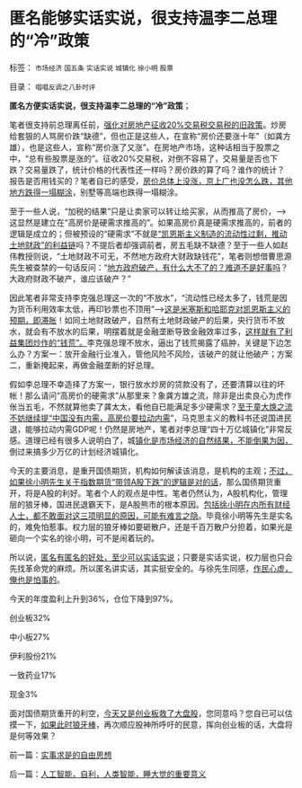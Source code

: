 # 匿名能够实话实说，很支持温李二总理的“冷”政策

标签： `市场经济` `国五条` `实话实说` `城镇化` `徐小明` `股票` 

目录： `唱唱反调之八卦时评`

**匿名方便实话实说，很支持温李二总理的“冷”政策**；

笔者很支持前总理离任前，[强化对房地产征收20%交易税交易税的旧政策](../../../2013/3/4/对国五条的民粹反扑，是对政策意志的考验.md)。炒房给套狠的人骂房价跌“缺德”，但也正是这些人，在宣称“房价还要涨十年”（如龚方雄），也是这些人，宣称“房价涨了又涨”。在房地产市场，这种话相当于股票之中，“总有些股票是涨的”。征收20%交易税，对倒不容易了，交易量是否也下跌？交易量跌了，统计价格的代表性还一样吗？房价跌的算了吗？谁作的统计？
报告是否用钱买的？笔者自已的感受，[房价总体上没涨，京上广也没怎么跌，其他地方跌得一塌糊涂](../../../2007/8/28/房地产泡沫载不起中国经济今天对GDP的期望.md)，别墅等高端也跌得一塌糊涂。

至于一些人说，“加税的结果”只是让卖家可以转让给买家，从而推高了房价，——>这显然是建立在“高房价是硬需求推高的”。如果高房价真是硬需求推高的，前者的逻辑是成立的；但被预设的“硬需求”不就是[“凯恩斯主义制造的流动性过剩，推动土地财政”的利益链](../../../2009/4/22/费雪教条之通货紧缩有害论背后的资产利益链.md)吗？不提后者却强调前者，房五毛缺不缺德？至于一些人如赵伟教授则说，“土地财政不可无，不然地方政府大财政缺钱花”，笔者则想借曹思源先生被查禁的一句话反问：“[地方政府破产，有什么大不了的？难道不是好事吗](../../../2011/10/24/中央担保的地方债相当于税收，李嘉图等效将被国人熟知.md)？大政府财政不破产，谁应该破产？”

因此笔者非常支持李克强总理这一次的“不放水”，“流动性已经太多了，钱荒是因为货币利用效率太低，再印钞票也不顶用”——>[这是米塞斯和哈耶克对凯恩斯主义的预期，即滞胀](../../../2013/4/15/朝野民粹倒行逆施的共识，火上浇油的灾难.md)！如同土地财政破产，自然有土地财政破产的后果，央行货币不放水，就会有不放水的后果，明摆着就是金融垄断导致金融效率过多，[这样就有了利益集团炒作的“钱荒”。](../../../2012/3/14/总理要禁毒，机构毒瘾大发作！.md)李克强总理不放水，逼出了钱荒揭露了癌肿，关键是下边怎么办？方案一：放开金融行业准入，管他风险不风险，该破产的就让他破产；方案二，重新掩起来，再做金融垄断的好总理。

假如李总理不幸造择了方案一，银行放水炒房的贷款没有了，还要清算以往的坏帐！那么请问“高房价的硬需求”从那里来？象龚方雄之流，除非是出卖良心为虎作伥当五毛，不然就算他卖了龚太太，看他自已能满足多少硬需求？[至于童大焕之流不妨继续提“中国没有内需，高房价要拉动内需](../../../2012/1/17/“废除户籍(自治)制度＋高房价限制移民”恶毒在那里？.md)”，马克思主义的教科书还说国进民退，能够拉动内需GDP呢！仍然是房地产，笔者对李总理“四十万亿城镇化”非常反感。道理已经有很多人说明白了，城[镇化是市场经济的自然结果，不能倒果为因，](../../../2009/8/5/无人权的农村人口城镇化工业化将是什么后果？.md)倒过来搞多少万亿的计划经济城镇化。

今天的主要消息，是重开国债期货，机构如何解读该消息，是机构的主观；[不过，如果徐小明先生关于指数期货“带领A股下跌”的逻辑是对的话](../../../2013/7/2/徐小明先生错误地把国企大盘股下跌归咎指数期货；.md)，那么国债期货重开，将是A股的利好。笔者个人的观点是中性。笔者仍然认为，A股机构化，管理层的狼牙棒，国进民退霸天下，是A股熊市的根本原因。[包括徐小明在内所有财经人士，都不敢面对这三项明显的原因，可能有难言之隐](../../../2013/6/25/做人当如徐小明，诸股神如豚犬矣.md)。毕竟徐小明等先生是实名的，难免怕惹事。权力层的狼牙棒如要砸散户，还是千百万散户分担着，如果光是砸向一个实名的徐小明，可不是闹着玩的。

所以说，[匿名有匿名的好处，至少可以实话实说](../../../2013/2/14/实名制即“取缔不留名的个人权力”，将令“匿名煽动”具备权威.md)；只要是实话实说，权力层也只会先找革命党的麻烦。所以匿名讲实话，其实挺安全的。与徐先生同感，[作民心虚，俺也是怕事的](../../../2013/1/1/互联网绝对安全，就是社会绝对不安全.md)。

今天的年度盈利上升到36%，仓位下降到97%。

创业板32%

中小板27%

伊利股份21%

一致药业17%

现金3%

面对国债期货重开的利空，[今天又是创业板救了大盘股](../../../2013/6/26/庄家是熊市的镇静剂，暴跌的救心丹，熊牛过渡的媒人.md)，您同意吗？您自已可以估摸一下，[如果此时狼牙棒](../../../2013/6/24/指数期货的任何规定，不可能单独造成A股的多空动力；.md)，再次顺应股神所呼吁的民意，挥向创业板的话，大盘将是何等效果？

前一篇：[实事求是的自由思想](../../../2013/7/3/实事求是的自由思想.md)

后一篇：[人工智能，自利，人类智能，睡大觉的重要意义](../../../2013/7/4/人工智能，自利，人类智能，睡大觉的重要意义.md)